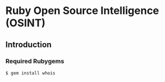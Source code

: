 # Ruby Open Source Intelligence (OSINT)

## Introduction


### Required Rubygems

```bash
$ gem install whois
```


